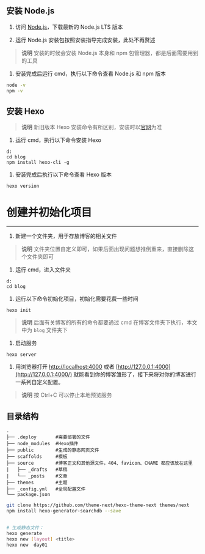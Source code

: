 ## 安装 Node.js

1. 访问 [Node.js](https://nodejs.org/#download)，下载最新的 Node.js LTS 版本

1. 运行 Node.js 安装包按照安装指导完成安装，此处不再赘述

> **说明**
> 安装的时候会安装 Node.js 本身和 npm 包管理器，都是后面需要用到的工具

1. 安装完成后运行 cmd，执行以下命令查看 Node.js 和 npm 版本

```bash
node -v
npm -v
```

## 安装 Hexo

> **说明**
> 新旧版本 Hexo 安装命令有所区别，安装时以[官网](https://hexo.io/zh-cn/)为准

1. 运行 cmd，执行以下命令安装 Hexo

```
d:
cd blog
npm install hexo-cli -g
```

1. 安装完成后执行以下命令查看 Hexo 版本

```
hexo version
```

# 创建并初始化项目

------

1. 新建一个文件夹，用于存放博客的相关文件

> **说明**
> 文件夹位置自定义即可，如果后面出现问题想推倒重来，直接删除这个文件夹即可

1. 运行 cmd，进入文件夹

```
d:
cd blog
```

1. 运行以下命令初始化项目，初始化需要花费一些时间

```
hexo init
```

> **说明**
> 后面有关博客的所有的命令都要通过 cmd 在博客文件夹下执行，本文中为 `blog` 文件夹下

1. 启动服务

```
hexo server
```

1. 用浏览器打开 [http://localhost:4000](http://localhost:4000/) 或者 [http://127.0.0.1:4000](http://127.0.0.1:4000/) 就能看到你的博客雏形了，接下来将对你的博客进行一系列自定义配置。

> **说明**
> 按 Ctrl+C 可以停止本地预览服务

## 目录结构

```
.
├── .deploy       #需要部署的文件
├── node_modules  #Hexo插件
├── public        #生成的静态网页文件
├── scaffolds     #模板
├── source        #博客正文和其他源文件，404、favicon、CNAME 都应该放在这里
|   ├── _drafts   #草稿
|   └── _posts    #文章
├── themes        #主题
├── _config.yml   #全局配置文件
└── package.json
```

```bash
git clone https://github.com/theme-next/hexo-theme-next themes/next
npm install hexo-generator-searchdb --save
```

## 

```bash
# 生成静态文件：
hexo generate
hexo new [layout] <title>
hexo new  day01
```







